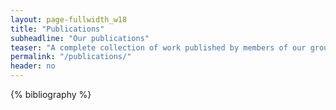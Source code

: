 ```yaml
---
layout: page-fullwidth_w18
title: "Publications"
subheadline: "Our publications"
teaser: "A complete collection of work published by members of our group."
permalink: "/publications/"
header: no
---
```



<!--{% bibliography -q @*[year=] %}-->

{% bibliography %}

<!--
## Journal Articles

{% bibliography -q @article %}

## Book Chapters

{% bibliography -q @inbook %}

## Conferences and Workshops

{% bibliography -q @inproceedings %}

## Manuscripts

{% bibliography -q @phdthesis %}
-->
